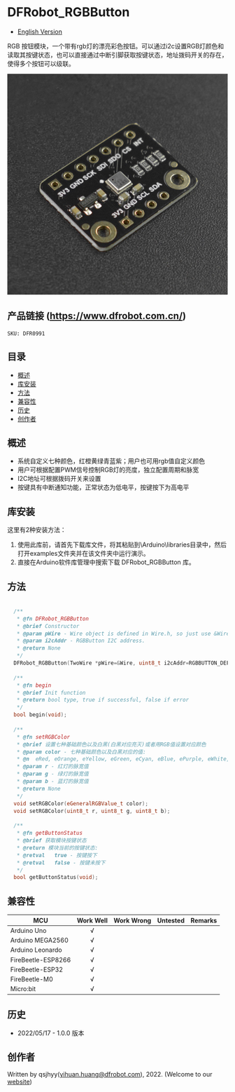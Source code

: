# DFRobot_RGBButton
* [English Version](./README.md)

RGB 按钮模块，一个带有rgb灯的漂亮彩色按钮。可以通过i2c设置RGB灯颜色和读取其按键状态，也可以直接通过中断引脚获取按键状态，地址拨码开关的存在，使得多个按钮可以级联。

![产品实物图](./resources/images/RGBButton.png)


## 产品链接 (https://www.dfrobot.com.cn/)
    SKU: DFR0991

## 目录

* [概述](#概述)
* [库安装](#库安装)
* [方法](#方法)
* [兼容性](#兼容性)
* [历史](#历史)
* [创作者](#创作者)


## 概述

* 系统自定义七种颜色，红橙黄绿青蓝紫；用户也可用rgb值自定义颜色
* 用户可根据配置PWM信号控制RGB灯的亮度，独立配置周期和脉宽
* I2C地址可根据拨码开关来设置
* 按键具有中断通知功能，正常状态为低电平，按键按下为高电平


## 库安装

这里有2种安装方法：

1. 使用此库前，请首先下载库文件，将其粘贴到\Arduino\libraries目录中，然后打开examples文件夹并在该文件夹中运行演示。
2. 直接在Arduino软件库管理中搜索下载 DFRobot_RGBButton 库。


## 方法

```C++

  /**
   * @fn DFRobot_RGBButton
   * @brief Constructor
   * @param pWire - Wire object is defined in Wire.h, so just use &Wire and the methods in Wire can be pointed to and used
   * @param i2cAddr - RGBButton I2C address.
   * @return None
   */
  DFRobot_RGBButton(TwoWire *pWire=&Wire, uint8_t i2cAddr=RGBBUTTON_DEFAULT_I2C_ADDR);

  /**
   * @fn begin
   * @brief Init function
   * @return bool type, true if successful, false if error
   */
  bool begin(void);

  /**
   * @fn setRGBColor
   * @brief 设置七种基础颜色以及白黑(白黑对应亮灭)或者用RGB值设置对应颜色
   * @param color - 七种基础颜色以及白黑对应的值: 
   * @n  eRed, eOrange, eYellow, eGreen, eCyan, eBlue, ePurple, eWhite, eBlack
   * @param r - 红灯的脉宽值
   * @param g - 绿灯的脉宽值
   * @param b - 蓝灯的脉宽值
   * @return None
   */
  void setRGBColor(eGeneralRGBValue_t color);
  void setRGBColor(uint8_t r, uint8_t g, uint8_t b);

  /**
   * @fn getButtonStatus
   * @brief 获取模块按键状态
   * @return 模块当前的按键状态:
   * @retval   true - 按键按下
   * @retval   false - 按键未按下
   */
  bool getButtonStatus(void);

```


## 兼容性

MCU                | Work Well    | Work Wrong   | Untested    | Remarks
------------------ | :----------: | :----------: | :---------: | :----:
Arduino Uno        |      √       |              |             |
Arduino MEGA2560   |      √       |              |             |
Arduino Leonardo   |      √       |              |             |
FireBeetle-ESP8266 |      √       |              |             |
FireBeetle-ESP32   |      √       |              |             |
FireBeetle-M0      |      √       |              |             |
Micro:bit          |      √       |              |             |


## 历史

- 2022/05/17 - 1.0.0 版本


## 创作者

Written by qsjhyy(yihuan.huang@dfrobot.com), 2022. (Welcome to our [website](https://www.dfrobot.com/))

